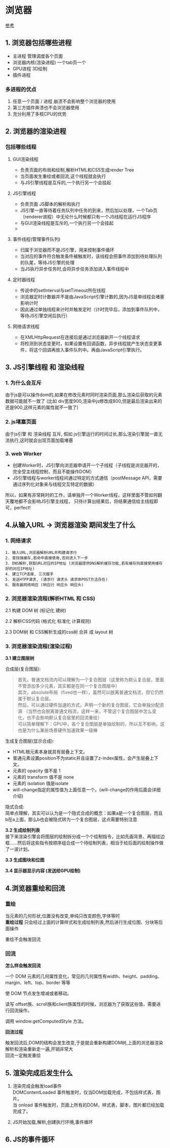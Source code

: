 # 浏览器

[参考](https://juejin.im/post/5a6547d0f265da3e283a1df7)

## 1. 浏览器包括哪些进程
- 主进程 管理调度各个页面
- 浏览器内核(渲染进程) 一个tab页一个
- GPU进程 3D绘制
- 插件进程

### 多进程的优点
1. 任意一个页面 / 进程 崩溃不会影响整个浏览器的使用
2. 第三方插件奔溃也不会浏览器使用   
3. 充分利用了多核CPU的优势


## 2. 浏览器的渲染进程

### 包括哪些线程
1. GUI渲染线程      
    - 负责页面的布局和绘制,解析HTML和CSS生成render Tree
    - 当页面发生重绘或者回流,这个线程就会执行
    - 与JS引擎线程是互斥的,一个执行另一个会挂起

2. JS引擎线程
    - 负责页面 JS脚本的解析和执行
    - JS引擎一直等待着任务队列中任务的到来，然后加以处理，一个Tab页（renderer进程）中无论什么时候都只有一个JS线程在运行JS程序
    - 与GUI渲染线程是互斥的,一个执行另一个会挂起
    -  
3. 事件线程(管理事件队列)
    - 归属于浏览器而不是JS引擎，用来控制事件循环
    - 当对应的事件符合触发条件被触发时，该线程会把事件添加到待处理队列的队尾，等待JS引擎的处理
    - 当JS执行异步任务时,会将异步任务添加进入事件线程中
4. 定时器线程
    - 传说中的setInterval与setTimeout所在线程
    - 浏览器定时计数器并不是由JavaScript引擎计数的,因为JS是单线程会堵塞影响计时
    - 因此通过单独线程来计时并触发定时（计时完毕后，添加到事件队列中，等待JS引擎空闲后执行）

5. 网络请求线程
    - 在XMLHttpRequest在连接后是通过浏览器新开一个线程请求
    - 将检测到状态变更时，如果设置有回调函数，异步线程就产生状态变更事件，将这个回调再放入事件队列中。再由JavaScript引擎执行。

## 3. JS引擎线程 和 渲染线程

### 1. 为什么会互斥
由于js是可以操作dom的,如果在修改元素时同时渲染页面,那么渲染后获取的元素数据可能就不一致了
(比如 div宽度900,渲染中js修改成800,但是最后渲染出来的还是900,这样元素的属性就不一致了)

### 2. js堵塞页面
由于js引擎 和 渲染线程 互斥, 假如 js引擎运行的时间过长,那么渲染引擎就一直无法执行,这时就会出现页面加载堵塞

### 3. web Worker
- 创建Worker时，JS引擎向浏览器申请开一个子线程（子线程是浏览器开的，完全受主线程控制，而且不能操作DOM）
- JS引擎线程与worker线程间通过特定的方式通信（postMessage API，需要通过序列化对象来与线程交互特定的数据）

所以，如果有非常耗时的工作，请单独开一个Worker线程，这样里面不管如何翻天覆地都不会影响JS引擎主线程， 只待计算出结果后，将结果通信给主线程即可，perfect!



## 4.从输入URL -> 浏览器渲染 期间发生了什么

### 1. 网络请求
    1. 输入URL,浏览器解析URL并构建请求行
    2. 查找强缓存,若命中直接使用,否则进入下一步
    3. DNS解析,获取URL对应的IP地址 (浏览器提供DNS解析缓存功能,若有缓存则直接使用缓存好的对应IP地址)
    4. 建立TCP连接, 三次握手
    5. 发送HTPP请求, (请求行 请求头 请求体POST方法存在)
    6. 服务器网络响应 (响应行 响应头 响应头)

### 2. 浏览器渲染流程(解析HTML 和 CSS)

2.1 构建 DOM 树  (标记化 建树)
 
2.2 解析CSS代码 (格式化 标准化 计算规则)

2.3  DOM树 和 CSS解析生成的css树 合并 成 layout 树

### 3. 浏览器渲染流程(渲染过程)

**3.1 建立图层树**   

合成层(复合图层):
>   首先，普通文档流内可以理解为一个复合图层（这里称为默认复合层，里面不管添加多少元素，其实都是在同一个复合图层中）  
其次，absolute布局（fixed也一样），虽然可以脱离普通文档流，但它仍然属于默认复合层。  
然后，可以通过硬件加速的方式，声明一个新的复合图层，它会单独分配资源  （当然也会脱离普通文档流，这样一来，不管这个复合图层中怎么变化，也不会影响默认复合层里的回流重绘）  
可以简单理解下：GPU中，各个复合图层是单独绘制的，所以互不影响，这也是为什么某些场景硬件加速效果一级棒


生成复合图层(显示合成):
- HTML根元素本身就具有层叠上下文。
- 普通元素设置position不为static并且设置了z-index属性，会产生层叠上下文。
- 元素的 opacity 值不是 1
- 元素的 transform 值不是 none
- 元素的 isolation 值是isolate
- will-change指定的属性值为上面任意一个。(will-change的作用后面会详细介绍)

隐式合成:  
简单点理解，其实可以认为是一个隐式合成的概念：如果a是一个复合图层，而且b在a上面，那么b也会被隐式转为一个复合图层，这点需要特别注意

**3.2 生成绘制列表**   
接下来渲染引擎会将图层的绘制拆分成一个个绘制指令，比如先画背景、再描绘边框......然后将这些指令按顺序组合成一个待绘制列表，相当于给后面的绘制操作做了一波计划。

**3.3 生成图块和位图**   


**3.4 显示器显示内容 (发送给GPU绘制)**   

## 4.浏览器重绘和回流

### 重绘
当元素的几何形状,位置没有改变,单纯只改变颜色,字体等时  
**重绘过程**
只会经过上面的计算样式和生成绘制列表,然后进行生成位图、分块等后面操作

重绘不会触发回流


### 回流
**怎么样会触发回流**

一个 DOM 元素的几何属性变化，常见的几何属性有width、height、padding、margin、left、top、border 等等

使 DOM 节点发生增减或者移动。

读写 offset族、scroll族和client族属性的时候，浏览器为了获取这些值，需要进行回流操作。

调用 window.getComputedStyle 方法。

**回流过程**

触发回流后,DOM的结构会发生改变,于是就会重新构建DOM树,上面的浏览器渲染解析和渲染重新走一遍,开销非常大  
回流一定触发重绘


## 5. 渲染完成后发生什么
 1. 渲染完成会触发load事件  
 DOMContentLoaded 事件触发时，仅当DOM加载完成，不包括样式表，图片。  
 当 onload 事件触发时，页面上所有的DOM，样式表，脚本，图片都已经加载完成了。  

 2. JS开始加载,解析,创建执行环境,事件循环  

 ## 6. JS的事件循环



